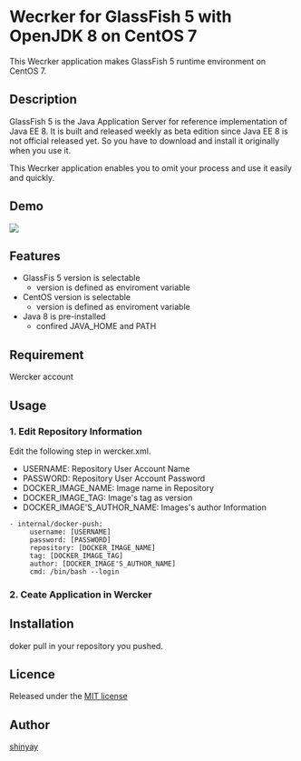 # Wecrker for GlassFish 5 with OpenJDK 8 on CentOS 7

This Wecrker application makes GlassFish 5 runtime environment on CentOS 7.

## Description

GlassFish 5 is the Java Application Server for reference implementation of Java EE 8.
It is built and released weekly as beta edition since Java EE 8 is not official released yet.
So you have to download and install it originally when you use it.

This Wecrker application enables you to omit your process and use it easily and quickly.

## Demo

![](docs/images/wercker-demo.gif)

## Features

- GlassFis 5 version is selectable
  - version is defined as enviroment variable
- CentOS version is selectable
  - version is defined as enviroment variable
- Java 8 is pre-installed
  - confired JAVA_HOME and PATH

## Requirement

Wercker account

## Usage

### 1. Edit Repository Information

Edit the following step in wercker.xml.

- USERNAME: Repository User Account Name
- PASSWORD: Repository User Account Password
- DOCKER_IMAGE_NAME: Image name in Repository
- DOCKER_IMAGE_TAG: Image's tag as version
- DOCKER_IMAGE'S_AUTHOR_NAME: Images's author Information

```
- internal/docker-push:
     username: [USERNAME]
     password: [PASSWORD]
     repository: [DOCKER_IMAGE_NAME]
     tag: [DOCKER_IMAGE_TAG]
     author: [DOCKER_IMAGE'S_AUTHOR_NAME]
     cmd: /bin/bash --login
```

### 2. Ceate Application in Wercker

## Installation

doker pull in your repository you pushed.

## Licence

Released under the [MIT license](https://gist.githubusercontent.com/shinyay/56e54ee4c0e22db8211e05e70a63247e/raw/44f0f4de510b4f2b918fad3c91e0845104092bff/LICENSE)

## Author

[shinyay](https://github.com/shinyay)
